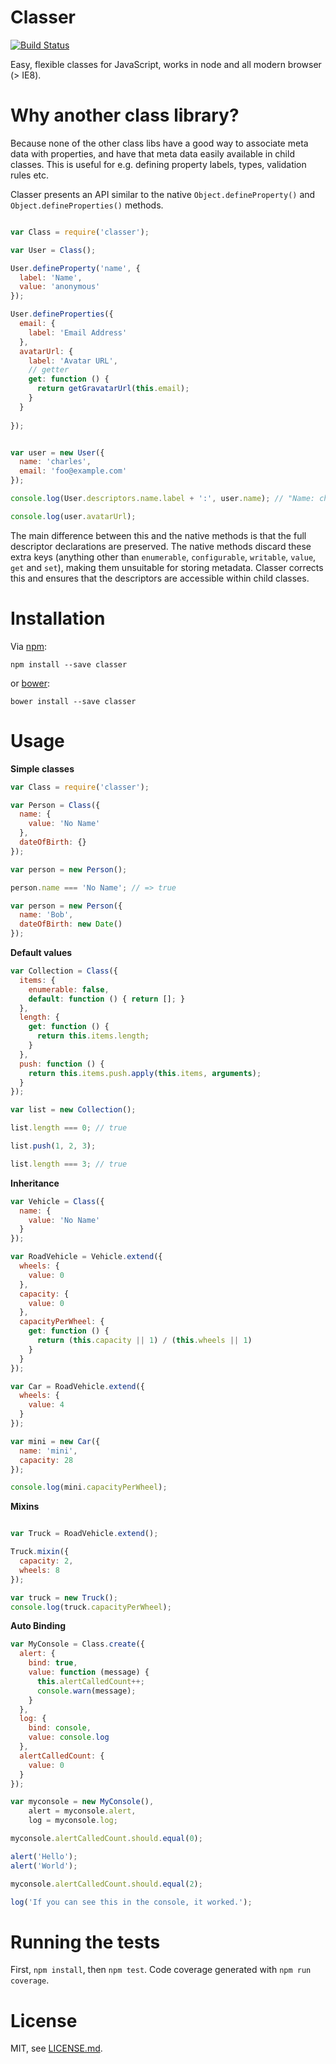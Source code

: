 # Classer

[![Build Status](https://travis-ci.org/codemix/classer.svg?branch=master)](https://travis-ci.org/codemix/classer)

Easy, flexible classes for JavaScript, works in node and all modern browser (> IE8).

# Why another class library?

Because none of the other class libs have a good way to associate meta data with properties, and have that meta data easily available in child classes. This is useful for e.g. defining property labels, types, validation rules etc.

Classer presents an API similar to the native `Object.defineProperty()` and `Object.defineProperties()` methods.

```js

var Class = require('classer');

var User = Class();

User.defineProperty('name', {
  label: 'Name',
  value: 'anonymous'
});

User.defineProperties({
  email: {
    label: 'Email Address'
  },
  avatarUrl: {
    label: 'Avatar URL',
    // getter
    get: function () {
      return getGravatarUrl(this.email);
    }
  }
  
});


var user = new User({
  name: 'charles',
  email: 'foo@example.com'
});

console.log(User.descriptors.name.label + ':', user.name); // "Name: charles"

console.log(user.avatarUrl);

```

The main difference between this and the native methods is that the full descriptor declarations are preserved. The native methods discard these extra keys (anything other than `enumerable`, `configurable`, `writable`, `value`, `get` and `set`), making them unsuitable for storing metadata. Classer corrects this and ensures that the descriptors are accessible within child classes. 


# Installation

Via [npm](https://npmjs.org/package/classer):

    npm install --save classer


or [bower](http://bower.io/search/?q=classer):


    bower install --save classer



# Usage



**Simple classes**

```js
var Class = require('classer');

var Person = Class({
  name: {
    value: 'No Name'
  },
  dateOfBirth: {}
});

var person = new Person();

person.name === 'No Name'; // => true

var person = new Person({
  name: 'Bob',
  dateOfBirth: new Date()
});
```

**Default values**

```js
var Collection = Class({
  items: {
    enumerable: false,
    default: function () { return []; }
  },
  length: {
    get: function () {
      return this.items.length;
    }
  },
  push: function () {
    return this.items.push.apply(this.items, arguments);
  }
});

var list = new Collection();

list.length === 0; // true

list.push(1, 2, 3);

list.length === 3; // true


```

**Inheritance**

```js
var Vehicle = Class({
  name: {
    value: 'No Name'
  }
});

var RoadVehicle = Vehicle.extend({
  wheels: {
    value: 0
  },
  capacity: {
    value: 0
  },
  capacityPerWheel: {
    get: function () {
      return (this.capacity || 1) / (this.wheels || 1)
    }
  }
});

var Car = RoadVehicle.extend({
  wheels: {
    value: 4
  }
});

var mini = new Car({
  name: 'mini',
  capacity: 28
});

console.log(mini.capacityPerWheel);

```


**Mixins**

```js

var Truck = RoadVehicle.extend();

Truck.mixin({
  capacity: 2,
  wheels: 8
});

var truck = new Truck();
console.log(truck.capacityPerWheel);


```


**Auto Binding**

```js
var MyConsole = Class.create({
  alert: {
    bind: true,
    value: function (message) {
      this.alertCalledCount++;
      console.warn(message);
    }
  },
  log: {
    bind: console,
    value: console.log
  },
  alertCalledCount: {
    value: 0
  }
});

var myconsole = new MyConsole(),
    alert = myconsole.alert,
    log = myconsole.log;

myconsole.alertCalledCount.should.equal(0);

alert('Hello');
alert('World');

myconsole.alertCalledCount.should.equal(2);

log('If you can see this in the console, it worked.');

```

# Running the tests

First, `npm install`, then `npm test`. Code coverage generated with `npm run coverage`.


# License

MIT, see [LICENSE.md](LICENSE.md).

